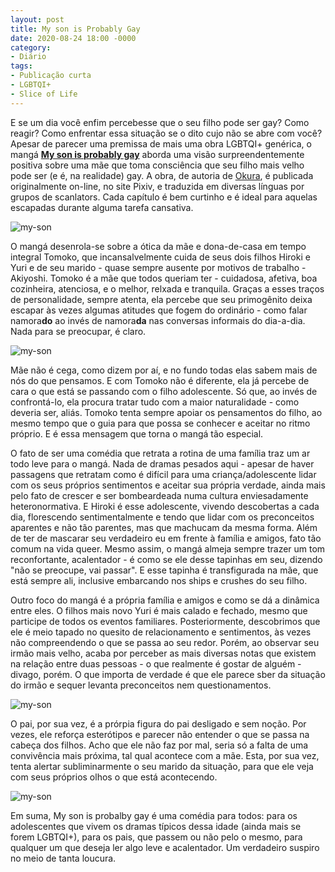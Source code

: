 ```yaml
---
layout: post
title: My son is Probably Gay
date: 2020-08-24 18:00 -0000
category:
- Diário
tags:
- Publicação curta
- LGBTQI+
- Slice of Life
---
```


E se um dia você enfim percebesse que o seu filho pode ser gay? Como reagir? Como enfrentar essa situação se o dito cujo não se abre com você? <br>
Apesar de parecer uma premissa de mais uma obra LGBTQI+ genérica, o mangá [**My son is probably gay**](https://www.mangaupdates.com/series.html?id=155449)  aborda uma visão surpreendentemente positiva sobre uma mãe que toma consciência que seu filho mais velho pode ser (e é, na realidade) gay. A obra, de autoria de [Okura](https://twitter.com/okura_yp?lang=en), é publicada originalmente on-line, no site Pixiv, e traduzida em diversas línguas por grupos de scanlators. Cada capítulo é bem curtinho e é ideal para aquelas escapadas durante alguma tarefa cansativa.


![my-son](/assets/images/diario/my-son4.png)


O mangá desenrola-se sobre a ótica da mãe e dona-de-casa em tempo integral Tomoko, que incansalvelmente cuida de seus dois filhos Hiroki e Yuri e de seu marido - quase sempre ausente por motivos de trabalho - Akiyoshi. Tomoko é a mãe que todos queriam ter - cuidadosa, afetiva, boa cozinheira, atenciosa, e o melhor, relxada e tranquila. Graças a esses traços de personalidade, sempre atenta, ela percebe que seu primogênito deixa escapar às vezes algumas atitudes que fogem do ordinário - como falar namora**do** ao invés de namora**da** nas conversas informais do dia-a-dia. Nada para se preocupar, é claro.


![my-son](/assets/images/diario/my-son1.png)


Mãe não é cega, como dizem por aí, e no fundo todas elas sabem mais de nós do que pensamos. E com Tomoko não é diferente, ela já percebe de cara o que está se passando com o filho adolescente. Só que, ao invés de confrontá-lo, ela procura tratar tudo com a maior naturalidade - como deveria ser, aliás. Tomoko tenta sempre apoiar os pensamentos do filho, ao mesmo tempo que o guia para que possa se conhecer e aceitar no ritmo próprio. E é essa mensagem que torna o mangá tão especial.

O fato de ser uma comédia que retrata a rotina de uma família traz um ar todo leve para o mangá. Nada de dramas pesados aqui - apesar de haver passagens que retratam como é difícil para uma criança/adolescente lidar com os seus próprios sentimentos e aceitar sua própria verdade, ainda mais pelo fato de crescer e ser bombeardeada numa cultura enviesadamente heteronormativa. 
E Hiroki é esse adolescente, vivendo descobertas a cada dia, florescendo sentimentalmente e tendo que lidar com os preconceitos aparentes e não tão parentes, mas que machucam da mesma forma. Além de ter de mascarar seu verdadeiro eu em frente à família e amigos, fato tão comum na vida queer. Mesmo assim, o mangá almeja sempre trazer um tom reconfortante, acalentador - é como se ele desse tapinhas em seu, dizendo "não se preocupe, vai passar". E esse tapinha é transfigurada na mãe, que está sempre ali, inclusive embarcando nos ships e crushes do seu filho.

Outro foco do mangá é a própria família e amigos e como se dá a dinâmica entre eles. O filhos mais novo Yuri é mais calado e fechado, mesmo que participe de todos os eventos familiares. Posteriormente, descobrimos que ele é meio tapado no quesito de relacionamento e sentimentos, às vezes não compreendendo o que se passa ao seu redor. Porém, ao observar seu irmão mais velho, acaba por perceber as mais diversas notas que existem na relação entre duas pessoas - o que realmente é gostar de alguém - divago, porém. O que importa de verdade é que ele parece sber da situação do irmão e sequer levanta preconceitos nem questionamentos.



![my-son](/assets/images/diario/my-son2.png)



O pai, por sua vez, é a prórpia figura do pai desligado e sem noção. Por vezes, ele reforça esterótipos e parecer não entender o que se passa na cabeça dos filhos. Acho que ele não faz por mal, seria só a falta de uma convivência mais próxima, tal qual acontece com a mãe. Esta, por sua vez, tenta alertar subliminarmente o seu marido da situação, para que ele veja com seus próprios olhos o que está acontecendo.



![my-son](/assets/images/diario/my-son3.png)



Em suma, My son is probalby gay é uma comédia para todos: para os adolescentes que vivem os dramas típicos dessa idade (ainda mais se forem LGBTQI+), para os pais, que passem ou não pelo o mesmo, para qualquer um que deseja ler algo leve e acalentador. Um verdadeiro suspiro no meio de tanta loucura.

